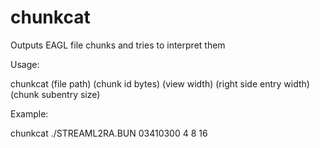 # chunkcat
Outputs EAGL file chunks and tries to interpret them

Usage:

chunkcat (file path) (chunk id bytes) (view width) (right side entry width) (chunk subentry size)
 
 
Example:

chunkcat ./STREAML2RA.BUN 03410300 4 8 16
